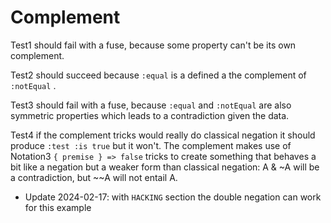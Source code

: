# Complement

Test1 should fail with a fuse, because some property can't be its own complement.

Test2 should succeed because `:equal` is a defined a the complement of `:notEqual` .

Test3 should fail with a fuse, because `:equal` and `:notEqual` are also symmetric properties which leads to a contradiction given the data.

Test4 if the complement tricks would really do classical negation it should produce `:test :is true` but it won't. The complement makes use of Notation3 `{ premise } => false` tricks to create something that behaves a bit like a negation but a weaker form than classical negation: A & ~A will be a contradiction, but ~~A will not entail A.
  - Update 2024-02-17: with `HACKING` section the double negation can work for this example